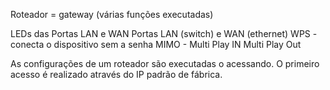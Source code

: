Roteador = gateway (várias funções executadas)

LEDs das Portas LAN e WAN
Portas LAN (switch) e WAN (ethernet)
WPS - conecta o dispositivo sem a senha
MIMO - Multi Play IN Multi Play Out

As configurações de um roteador são executadas o acessando. O primeiro acesso é realizado através do IP padrão de fábrica. 